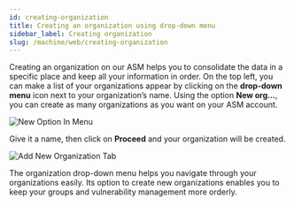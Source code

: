 ```yaml
---
id: creating-organization
title: Creating an organization using drop-down menu
sidebar_label: Creating organization
slug: /machine/web/creating-organization
---
```


Creating an organization on
our ASM helps you to consolidate
the data in a specific place and
keep all your information in order.
On the top left, you can make a
list of your organizations appear
by clicking on the **drop-down menu**
icon next to your organization’s name.
Using the option **New org…**, you can
create as many organizations as you
want on your ASM account.

![New Option In Menu](https://res.cloudinary.com/fluid-attacks/image/upload/v1645711057/docs/web/web_asm_new_ddmenu.png)

Give it a name, then click on **Proceed**
and your organization will be
created.

![Add New Organization Tab](https://res.cloudinary.com/fluid-attacks/image/upload/v1645711057/docs/web/web_asm_add_new_org.png)

The organization drop-down menu
helps you navigate through your
organizations easily.
Its option to create new organizations
enables you to keep your groups
and vulnerability management more
orderly.
